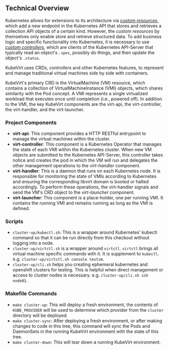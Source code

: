 ## Technical Overview

Kubernetes allows for extensions to its architecture via
[*custom resources*]( https://Kubernetes.io/docs/concepts/extend-Kubernetes/api-extension/custom-resources/),
which add a new endpoint in the Kubernetes API that stores and retrieves a
collection API objects of a certain kind. However, the *custom resources*
by themselves only enable store and retrieve structured data. To add
business logic and specific functionality into Kubernetes, it is necessary
to use
[*custom controllers*]( https://Kubernetes.io/docs/concepts/extend-Kubernetes/),
which are clients of the Kubernetes API-Server that typically read an
object's `.spec`, possibly do things, and then update the object's
`.status`.

KubeVirt uses CRDs, *controllers* and other Kubernetes features, to
represent and manage traditional virtual machines side by side with
containers.

KubeVirt's primary CRD is the VirtualMachine (VM) resource, which contains
a collection of VirtualMachineInstance (VMI) objects, which shares
similarity with the Pod concept. A VMI represents a single virtualized
workload that executes once until completion (i.e., powered off). In
addition to the VMI, the key KubeVirt components are the virt-api, the
virt-controller, the virt-handler, and the virt-launcher.

### Project Components

 * **virt-api**: This component provides a HTTP RESTful entrypoint to manage
   the virtual machines within the cluster.
 * **virt-controller**: This component is a Kubernetes Operator that
 manages the state of each VMI within the Kubernetes cluster. When new VM
 objects are submitted to the Kubernetes API-Server, this controller takes
 notice and creates the pod in which the VM will run and delegates the
 other management operations to the *virt-handler* component.
 * **virt-handler**: This is a daemon that runs on each Kubernetes node. It is
   responsible for monitoring the state of VMIs according to Kubernetes and
   ensuring the corresponding libvirt domain is booted or halted accordingly. To perform these operations, the virt-handler signals and send the VM's CRD object to the *virt-launcher* component.
 * **virt-launcher**: This component is a place-holder, one per running VMI. It
   contains the running VMI and remains running as long as the VMI is defined.

### Scripts

 * `cluster-up/kubectl.sh`: This is a wrapper around Kubernetes' kubectl command so
   that it can be run directly from this checkout without logging into a node.
 * `cluster-up/virtctl.sh` is a wrapper around `virtctl`. `virtctl` brings all
   virtual machine specific commands with it. It is supplement to `kubectl`.
   e.g. `cluster-up/virtctl.sh console testvm`.
 * `cluster-up/cli.sh` helps you creating ephemeral kubernetes and openshift
   clusters for testing. This is helpful when direct management or access to
   cluster nodes is necessary. e.g. `cluster-up/cli.sh ssh node01`.

### Makefile Commands

 * `make cluster-up`: This will deploy a fresh environment, the contents of
   `KUBE_PROVIDER` will be used to determine which provider from the `cluster`
   directory will be deployed.
 * `make cluster-sync`: After deploying a fresh environment, or after making
   changes to code in this tree, this command will sync the Pods and DaemonSets
   in the running KubeVirt environment with the state of this tree.
 * `make cluster-down`: This will tear down a running KubeVirt environment.
